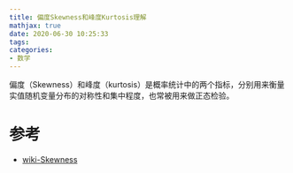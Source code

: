 ```yaml
---
title: 偏度Skewness和峰度Kurtosis理解
mathjax: true
date: 2020-06-30 10:25:33
tags:
categories:
- 数学
---
```




偏度（Skewness）和峰度（kurtosis）是概率统计中的两个指标，分别用来衡量实值随机变量分布的对称性和集中程度，也常被用来做正态检验。







# 参考

- [wiki-Skewness](https://wiki2.org/en/Skewness)